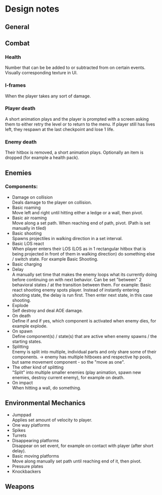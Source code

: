 # Design notes
## General

## Combat

### Health
Number that can be be added to or subtracted from on certain events. Visually corresponding texture in UI. 

### I-frames
When the player takes any sort of damage.

### Player death
A short animation plays and the player is prompted with a screen asking them to either retry the level or to return to the menu.
If player still has lives left, they respawn at the last checkpoint and lose 1 life.

### Enemy death
Their hitbox is removed, a short animation plays. Optionally an item is dropped (for example a health pack).

## Enemies
### Components:
- Damage on collision  
  Deals damage to the player on collision.
- Basic roaming  
  Move left and right until hitting either a ledge or a wall, then pivot. 
- Basic air roaming  
  Move along a set path. When reaching end of path, pivot. (Path is set manually in tiled)
- Basic shooting  
  Spawns projectiles in walking direction in a set interval.
- Basic LOS react  
  When player enters their LOS (LOS as in 1 rectangular hitbox that is being projected in front of them in walking direction) do something else / switch state. For example Basic Shooting. 
- Basic charging  
- Delay  
  A manually set time that makes the enemy loops what its currently doing before continuing on with next behavior. Can be set "between" 2 behavioral states / at the transition between them. For example: Basic react shooting enemy spots player. Instead of instantly entering shooting state, the delay is run first. Then enter next state, in this case shooting.
- Explode  
  Self destroy and deal AOE damage.
- On death  
  Define if and if yes, which component is activated when enemy dies, for example explode.
- On spawn  
  Define component(s) / state(s) that are active when enemy spawns / the starting states.
- Splitting  
  Enemy is split into multiple, individual parts and only share some of their components. -> enemy has multiple hitboxes and respective hp pools, but same movement component - so the "move as one".
- The other kind of splitting  
  "Split" into multiple smaller enemies (play animation, spawn new enemies, destroy current enemy), for example on death. 
- On impact  
  When hitting a wall, do something.

## Environmental Mechanics
- Jumppad  
  Applies set amount of velocity to player. 
- One way platforms  
- Spikes  
- Turrets  
- Disappearing platforms  
  Disappear on set event, for example on contact with player (after short delay). 
- Basic moving platforms  
  Move along manually set path until reaching end of it, then pivot. 
- Pressure plates  
- Knockbackers  

## Weapons
